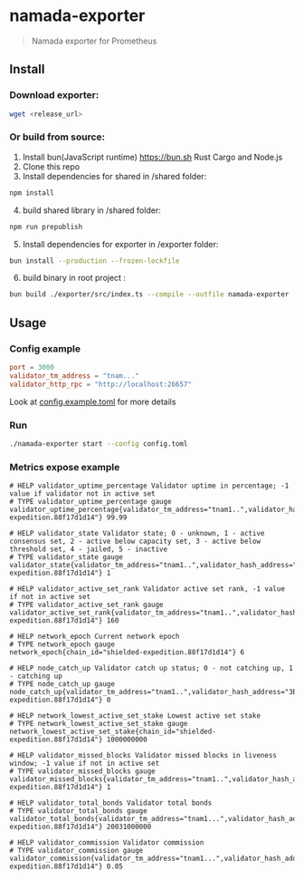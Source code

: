 # namada-exporter
> Namada exporter for Prometheus

## Install

### Download exporter:
```bash 
wget <release_url>
```
### Or build from source:
1. Install bun(JavaScript runtime) https://bun.sh Rust Cargo and Node.js
2. Clone this repo
3. Install dependencies for shared in /shared folder:
```bash
npm install
```
4. build shared library in /shared folder:
```bash
npm run prepublish
```
5. Install dependencies for exporter in /exporter folder:
```bash
bun install --production --frozen-lockfile
```
6. build binary in root project :
```bash
bun build ./exporter/src/index.ts --compile --outfile namada-exporter  
```
## Usage
### Config example
```toml
port = 3000
validator_tm_address = "tnam..."
validator_http_rpc = "http://localhost:26657"
```
Look at [config.example.toml](config.example.toml) for more details
### Run
```bash
./namada-exporter start --config config.toml
```

### Metrics expose example
```
# HELP validator_uptime_percentage Validator uptime in percentage; -1 value if validator not in active set
# TYPE validator_uptime_percentage gauge
validator_uptime_percentage{validator_tm_address="tnam1..",validator_hash_address="3BA..",chain_id="shielded-expedition.88f17d1d14"} 99.99

# HELP validator_state Validator state; 0 - unknown, 1 - active consensus set, 2 - active below capacity set, 3 - active below threshold set, 4 - jailed, 5 - inactive
# TYPE validator_state gauge
validator_state{validator_tm_address="tnam1..",validator_hash_address="3BA..",chain_id="shielded-expedition.88f17d1d14"} 1

# HELP validator_active_set_rank Validator active set rank, -1 value if not in active set
# TYPE validator_active_set_rank gauge
validator_active_set_rank{validator_tm_address="tnam1..",validator_hash_address="3BA..",chain_id="shielded-expedition.88f17d1d14"} 160

# HELP network_epoch Current network epoch
# TYPE network_epoch gauge
network_epoch{chain_id="shielded-expedition.88f17d1d14"} 6

# HELP node_catch_up Validator catch up status; 0 - not catching up, 1 - catching up
# TYPE node_catch_up gauge
node_catch_up{validator_tm_address="tnam1..",validator_hash_address="3BA..",chain_id="shielded-expedition.88f17d1d14"} 0

# HELP network_lowest_active_set_stake Lowest active set stake
# TYPE network_lowest_active_set_stake gauge
network_lowest_active_set_stake{chain_id="shielded-expedition.88f17d1d14"} 1000000000

# HELP validator_missed_blocks Validator missed blocks in liveness window; -1 value if not in active set
# TYPE validator_missed_blocks gauge
validator_missed_blocks{validator_tm_address="tnam1..",validator_hash_address="3BA..",chain_id="shielded-expedition.88f17d1d14"} 1

# HELP validator_total_bonds Validator total bonds
# TYPE validator_total_bonds gauge
validator_total_bonds{validator_tm_address="tnam1...",validator_hash_address="3BA...",chain_id="shielded-expedition.88f17d1d14"} 20031000000

# HELP validator_commission Validator commission
# TYPE validator_commission gauge
validator_commission{validator_tm_address="tnam1...",validator_hash_address="3BA...",chain_id="shielded-expedition.88f17d1d14"} 0.05
```
